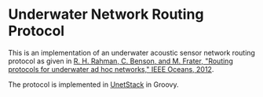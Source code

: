 # Underwater Network Routing Protocol

This is an implementation of an underwater acoustic sensor network routing protocol as given in [R. H. Rahman, C. Benson, and M. Frater, "Routing protocols for underwater ad hoc networks," IEEE Oceans, 2012](https://ieeexplore.ieee.org/document/6263636).

The protocol is implemented in [UnetStack](https://unetstack.net) in Groovy.
